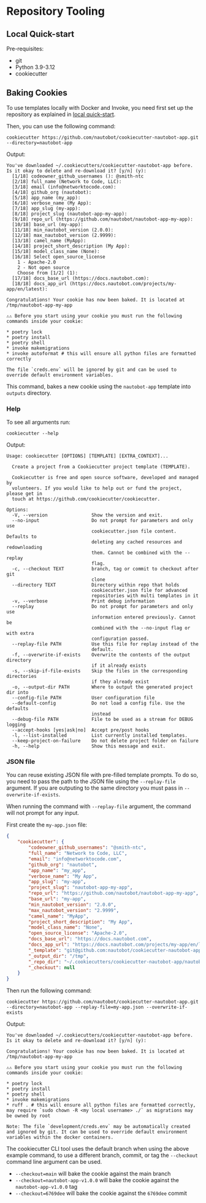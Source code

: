 # Repository Tooling

## Local Quick-start

Pre-requisites:

- git
- Python 3.9-3.12
- cookiecutter

## Baking Cookies

To use templates locally with Docker and Invoke, you need first set up the repository as explained in [local quick-start](#local-quick-start).

Then, you can use the following command:

```shell
cookiecutter https://github.com/nautobot/cookiecutter-nautobot-app.git --directory=nautobot-app
```

Output:

```shell
You've downloaded ~/.cookiecutters/cookiecutter-nautobot-app before. Is it okay to delete and re-download it? [y/n] (y): 
  [1/18] codeowner_github_usernames (): @smith-ntc
  [2/18] full_name (Network to Code, LLC): 
  [3/18] email (info@networktocode.com): 
  [4/18] github_org (nautobot): 
  [5/18] app_name (my_app): 
  [6/18] verbose_name (My App): 
  [7/18] app_slug (my-app): 
  [8/18] project_slug (nautobot-app-my-app): 
  [9/18] repo_url (https://github.com/nautobot/nautobot-app-my-app): 
  [10/18] base_url (my-app): 
  [11/18] min_nautobot_version (2.0.0): 
  [12/18] max_nautobot_version (2.9999): 
  [13/18] camel_name (MyApp): 
  [14/18] project_short_description (My App): 
  [15/18] model_class_name (None): 
  [16/18] Select open_source_license
    1 - Apache-2.0
    2 - Not open source
    Choose from [1/2] (1): 
  [17/18] docs_base_url (https://docs.nautobot.com): 
  [18/18] docs_app_url (https://docs.nautobot.com/projects/my-app/en/latest): 

Congratulations! Your cookie has now been baked. It is located at /tmp/nautobot-app-my-app

⚠️⚠️ Before you start using your cookie you must run the following commands inside your cookie:

* poetry lock
* poetry install
* poetry shell
* invoke makemigrations
* invoke autoformat # this will ensure all python files are formatted correctly

The file `creds.env` will be ignored by git and can be used to override default environment variables.
```

This command, bakes a new cookie using the `nautobot-app` template into `outputs` directory.

### Help

To see all arguments run:

```shell
cookiecutter --help
```

Output:

```shell
Usage: cookiecutter [OPTIONS] [TEMPLATE] [EXTRA_CONTEXT]...

  Create a project from a Cookiecutter project template (TEMPLATE).

  Cookiecutter is free and open source software, developed and managed by
  volunteers. If you would like to help out or fund the project, please get in
  touch at https://github.com/cookiecutter/cookiecutter.

Options:
  -V, --version                Show the version and exit.
  --no-input                   Do not prompt for parameters and only use
                               cookiecutter.json file content. Defaults to
                               deleting any cached resources and redownloading
                               them. Cannot be combined with the --replay
                               flag.
  -c, --checkout TEXT          branch, tag or commit to checkout after git
                               clone
  --directory TEXT             Directory within repo that holds
                               cookiecutter.json file for advanced
                               repositories with multi templates in it
  -v, --verbose                Print debug information
  --replay                     Do not prompt for parameters and only use
                               information entered previously. Cannot be
                               combined with the --no-input flag or with extra
                               configuration passed.
  --replay-file PATH           Use this file for replay instead of the
                               default.
  -f, --overwrite-if-exists    Overwrite the contents of the output directory
                               if it already exists
  -s, --skip-if-file-exists    Skip the files in the corresponding directories
                               if they already exist
  -o, --output-dir PATH        Where to output the generated project dir into
  --config-file PATH           User configuration file
  --default-config             Do not load a config file. Use the defaults
                               instead
  --debug-file PATH            File to be used as a stream for DEBUG logging
  --accept-hooks [yes|ask|no]  Accept pre/post hooks
  -l, --list-installed         List currently installed templates.
  --keep-project-on-failure    Do not delete project folder on failure
  -h, --help                   Show this message and exit.
```

### JSON file

You can reuse existing JSON file with pre-filled template prompts. To do so, you need to pass the path to the JSON file using the `--replay-file` argument. If you are outputing to the same directory you must pass in `--overwrite-if-exists`.

When running the command with `--replay-file` argument, the command will not prompt for any input.

First create the `my-app.json` file:

```json
{
    "cookiecutter": {
        "codeowner_github_usernames": "@smith-ntc",
        "full_name": "Network to Code, LLC",
        "email": "info@networktocode.com",
        "github_org": "nautobot",
        "app_name": "my_app",
        "verbose_name": "My App",
        "app_slug": "my-app",
        "project_slug": "nautobot-app-my-app",
        "repo_url": "https://github.com/nautobot/nautobot-app-my-app",
        "base_url": "my-app",
        "min_nautobot_version": "2.0.0",
        "max_nautobot_version": "2.9999",
        "camel_name": "MyApp",
        "project_short_description": "My App",
        "model_class_name": "None",
        "open_source_license": "Apache-2.0",
        "docs_base_url": "https://docs.nautobot.com",
        "docs_app_url": "https://docs.nautobot.com/projects/my-app/en/latest",
        "_template": "git@github.com:nautobot/cookiecutter-nautobot-app.git",
        "_output_dir": "/tmp",
        "_repo_dir": "~/.cookiecutters/cookiecutter-nautobot-app/nautobot-app",
        "_checkout": null
    }
}
```

Then run the following command:

```shell
cookiecutter https://github.com/nautobot/cookiecutter-nautobot-app.git --directory=nautobot-app --replay-file=my-app.json --overwrite-if-exists
```

Output:

```shell
You've downloaded ~/.cookiecutters/cookiecutter-nautobot-app before. Is it okay to delete and re-download it? [y/n] (y): 

Congratulations! Your cookie has now been baked. It is located at /tmp/nautobot-app-my-app

⚠️⚠️ Before you start using your cookie you must run the following commands inside your cookie:

* poetry lock
* poetry install
* poetry shell
* invoke makemigrations
* ruff . # this will ensure all python files are formatted correctly, may require `sudo chown -R <my local username> ./` as migrations may be owned by root

Note: The file `development/creds.env` may be automatically created and ignored by git. It can be used to override default environment variables within the docker containers.
```

The cookiecutter CLI tool uses the default branch when using the above example command, to use a different branch, commit, or tag the `--checkout` command line argument can be used.

- `--checkout=main` will bake the cookie against the main branch
- `--checkout=nautobot-app-v1.0.0` will bake the cookie against the `nautobot-app-v1.0.0` tag
- `--checkout=6769dee` will bake the cookie against the `6769dee` commit
